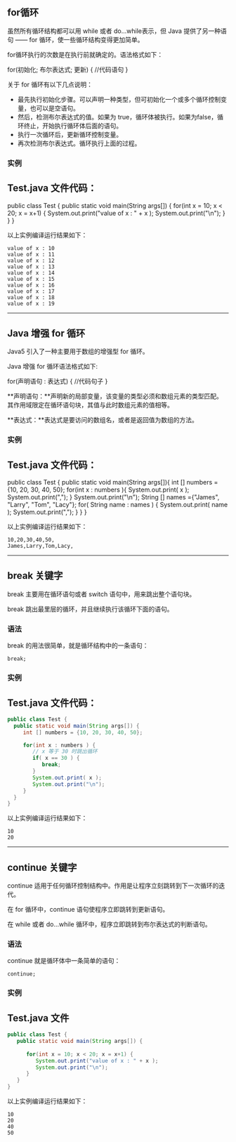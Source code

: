 ## for循环

虽然所有循环结构都可以用 while 或者 do...while表示，但 Java 提供了另一种语句 —— for 循环，使一些循环结构变得更加简单。

for循环执行的次数是在执行前就确定的。语法格式如下：

for(初始化; 布尔表达式; 更新) {    //代码语句 }

关于 for 循环有以下几点说明：

- 最先执行初始化步骤。可以声明一种类型，但可初始化一个或多个循环控制变量，也可以是空语句。
- 然后，检测布尔表达式的值。如果为 true，循环体被执行。如果为false，循环终止，开始执行循环体后面的语句。
- 执行一次循环后，更新循环控制变量。
- 再次检测布尔表达式。循环执行上面的过程。

### 实例

## Test.java 文件代码：

public class Test {   public static void main(String args[]) {       for(int x = 10; x < 20; x = x+1) {         System.out.print("value of x : " + x );         System.out.print("\n");      }   } }

以上实例编译运行结果如下：

```
value of x : 10
value of x : 11
value of x : 12
value of x : 13
value of x : 14
value of x : 15
value of x : 16
value of x : 17
value of x : 18
value of x : 19
```

------

## Java 增强 for 循环

Java5 引入了一种主要用于数组的增强型 for 循环。

Java 增强 for 循环语法格式如下:

for(声明语句 : 表达式) {   //代码句子 }

**声明语句：**声明新的局部变量，该变量的类型必须和数组元素的类型匹配。其作用域限定在循环语句块，其值与此时数组元素的值相等。

**表达式：**表达式是要访问的数组名，或者是返回值为数组的方法。

### 实例

## Test.java 文件代码：

public class Test {   public static void main(String args[]){      int [] numbers = {10, 20, 30, 40, 50};       for(int x : numbers ){         System.out.print( x );         System.out.print(",");      }      System.out.print("\n");      String [] names ={"James", "Larry", "Tom", "Lacy"};      for( String name : names ) {         System.out.print( name );         System.out.print(",");      }   } }

以上实例编译运行结果如下：

```
10,20,30,40,50,
James,Larry,Tom,Lacy,
```

------

## break 关键字

break 主要用在循环语句或者 switch 语句中，用来跳出整个语句块。

break 跳出最里层的循环，并且继续执行该循环下面的语句。

### 语法

break 的用法很简单，就是循环结构中的一条语句：

```
break;
```

### 实例

## Test.java 文件代码：

 ```java
public class Test {
   public static void main(String args[]) {
      int [] numbers = {10, 20, 30, 40, 50};
 
      for(int x : numbers ) {
         // x 等于 30 时跳出循环
         if( x == 30 ) {
            break;
         }
         System.out.print( x );
         System.out.print("\n");
      }
   }
}
 ```



以上实例编译运行结果如下：

```
10
20
```

------

## continue 关键字

continue 适用于任何循环控制结构中。作用是让程序立刻跳转到下一次循环的迭代。

在 for 循环中，continue 语句使程序立即跳转到更新语句。

在 while 或者 do…while 循环中，程序立即跳转到布尔表达式的判断语句。

### 语法

continue 就是循环体中一条简单的语句：

```
continue;
```

### 实例

## Test.java 文件

```java
public class Test {
   public static void main(String args[]) {
 
      for(int x = 10; x < 20; x = x+1) {
         System.out.print("value of x : " + x );
         System.out.print("\n");
      }
   }
}
```



以上实例编译运行结果如下：

```
10
20
40
50
```